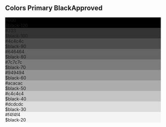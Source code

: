 <h2>Colors Primary Black<span class="status approved">Approved</span></h2>

<div class="ndpl-component__colors ndpl-cf">
    <div class="ndpl-component__color-container">
      <div class="ndpl-component__color" style="background-color: rgb(0, 0, 0);">
        <div>
          #000<br>$black-120
        </div>
      </div>
    </div><div class="ndpl-component__color-container">
      <div class="ndpl-component__color" style="background-color: rgb(51, 51, 51);">
        <div>
          #333<br>$black-100
        </div>
      </div>
    </div><div class="ndpl-component__color-container">
      <div class="ndpl-component__color" style="background-color: rgb(76, 76, 76);">
        <div>
          #4c4c4c<br>$black-90
        </div>
      </div>
    </div><div class="ndpl-component__color-container">
      <div class="ndpl-component__color" style="background-color: rgb(100, 100, 100);">
        <div>
          #646464<br>$black-80
        </div>
      </div>
    </div><div class="ndpl-component__color-container">
      <div class="ndpl-component__color" style="background-color: rgb(124, 124, 124);">
        <div>
          #7c7c7c<br>$black-70
        </div>
      </div>
    </div><div class="ndpl-component__color-container">
      <div class="ndpl-component__color" style="background-color: rgb(148, 148, 148);">
        <div>
          #949494<br>$black-60
        </div>
      </div>
    </div><div class="ndpl-component__color-container">
      <div class="ndpl-component__color" style="background-color: rgb(172, 172, 172);">
        <div>
          #acacac<br>$black-50
        </div>
      </div>
    </div><div class="ndpl-component__color-container">
      <div class="ndpl-component__color" style="background-color: rgb(196, 196, 196);">
        <div>
          #c4c4c4<br>$black-40
        </div>
      </div>
    </div><div class="ndpl-component__color-container">
      <div class="ndpl-component__color" style="background-color: rgb(220, 220, 220);">
        <div class="ndpl-dark-text">
          #dcdcdc<br>$black-30
        </div>
      </div>
    </div><div class="ndpl-component__color-container">
      <div class="ndpl-component__color ndpl-apply-border ndpl-c-border" style="background-color: rgb(244, 244, 244);">
        <div class="ndpl-dark-text">
          #f4f4f4<br>$black-20
        </div>
      </div>
    </div>
  </div>
